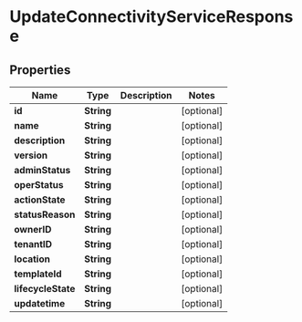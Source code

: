 
# UpdateConnectivityServiceResponse

## Properties
Name | Type | Description | Notes
------------ | ------------- | ------------- | -------------
**id** | **String** |  |  [optional]
**name** | **String** |  |  [optional]
**description** | **String** |  |  [optional]
**version** | **String** |  |  [optional]
**adminStatus** | **String** |  |  [optional]
**operStatus** | **String** |  |  [optional]
**actionState** | **String** |  |  [optional]
**statusReason** | **String** |  |  [optional]
**ownerID** | **String** |  |  [optional]
**tenantID** | **String** |  |  [optional]
**location** | **String** |  |  [optional]
**templateId** | **String** |  |  [optional]
**lifecycleState** | **String** |  |  [optional]
**updatetime** | **String** |  |  [optional]



